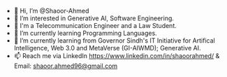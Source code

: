 - 👋 Hi, I’m @Shaoor-Ahmed
- 👀 I’m interested in Generative AI, Software Engineering.
- 🌊 I'm a Telecommunication Engineer and a Law Student.
- 🌱 I’m currently learning Programming Languages. 
- 💞️ I’m currently learning from Governor Sindh's IT Initiative for Artifical Intelligence, Web 3.0 and MetaVerse (GI-AIWMD); Generative AI.
- 📫 Reach me via LinkedIn https://www.linkedin.com/in/shaoorahmed/ & Email: shaoor.ahmed96@gmail.com


<!---
Shaoor-Ahmed/Shaoor-Ahmed is a ✨ special ✨ repository because its `README.md` (this file) appears on your GitHub profile.
You can click the Preview link to take a look at your changes.
--->
